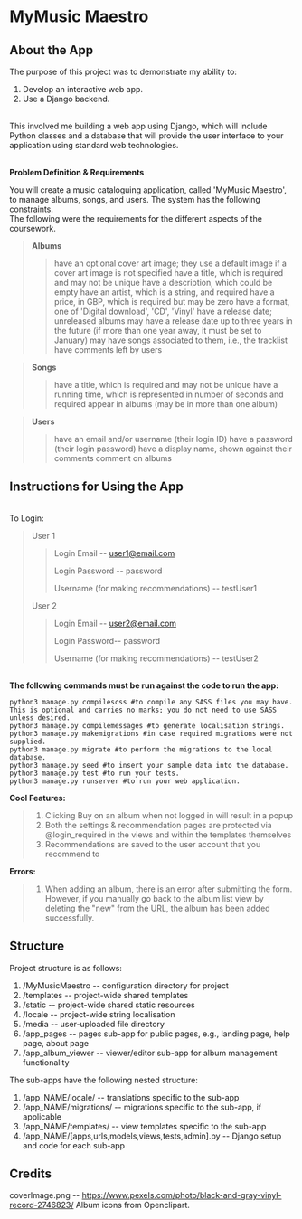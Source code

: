 MyMusic Maestro
===============
**About the App**
------------------------
The purpose of this project was to demonstrate my ability to:
1. Develop an interactive web app.
2. Use a Django backend.

<br />This involved me building a web app using Django, which will include Python classes and a database that will provide the user interface to your application using standard web technologies.

<br />**Problem Definition & Requirements**

You will create a music cataloguing application, called 'MyMusic Maestro', to manage albums, songs, and users. The system has the following constraints.
<br />The following were the requirements for the different aspects of the coursework.
>**Albums**
>>have an optional cover art image; they use a default image if a cover art image is not specified
>>have a title, which is required and may not be unique
>>have a description, which could be empty
>>have an artist, which is a string, and required
>>have a price, in GBP, which is required but may be zero
>>have a format, one of 'Digital download', 'CD', 'Vinyl'
>>have a release date; unreleased albums may have a release date up to three years in the future (if more than one year away, it must be set to January)
>>may have songs associated to them, i.e., the tracklist
>>have comments left by users

>**Songs**
>>have a title, which is required and may not be unique
>>have a running time, which is represented in number of seconds and required
>>appear in albums (may be in more than one album)

>**Users**
>>have an email and/or username (their login ID)
>>have a password (their login password)
>>have a display name, shown against their comments
>>comment on albums

Instructions for Using the App
------------------------
<br />To Login:
>User 1
>>Login Email -- user1@email.com
>>
>>Login Password -- password
>>
>>Username (for making recommendations) -- testUser1
>
>User 2
>>Login Email -- user2@email.com
>>
>>Login Password-- password
>>
>>Username (for making recommendations) -- testUser2
>>
<br />**The following commands must be run against the code to run the app:**
```
python3 manage.py compilescss #to compile any SASS files you may have. This is optional and carries no marks; you do not need to use SASS unless desired.
python3 manage.py compilemessages #to generate localisation strings.
python3 manage.py makemigrations #in case required migrations were not supplied.
python3 manage.py migrate #to perform the migrations to the local database.
python3 manage.py seed #to insert your sample data into the database.
python3 manage.py test #to run your tests.
python3 manage.py runserver #to run your web application.
```

**Cool Features:**
>1. Clicking Buy on an album when not logged in will result in a popup
>2. Both the settings & recommendation pages are protected via @login_required in the views and within the templates themselves
>3. Recommendations are saved to the user account that you recommend to

**Errors:**
>1. When adding an album, there is an error after submitting the form. However, if you manually go back to the album list view by deleting the "new" from the URL, the album has been added successfully.

Structure
---------

Project structure is as follows:
1. /MyMusicMaestro -- configuration directory for project
2. /templates -- project-wide shared templates
3. /static -- project-wide shared static resources
4. /locale -- project-wide string localisation
5. /media -- user-uploaded file directory
6. /app_pages -- pages sub-app for public pages, e.g., landing page, help page, about page
7. /app_album_viewer -- viewer/editor sub-app for album management functionality

The sub-apps have the following nested structure:
1. /app_NAME/locale/ -- translations specific to the sub-app
2. /app_NAME/migrations/ -- migrations specific to the sub-app, if applicable
3. /app_NAME/templates/ -- view templates specific to the sub-app
4. /app_NAME/[apps,urls,models,views,tests,admin].py -- Django setup and code for each sub-app


Credits
-------
coverImage.png -- https://www.pexels.com/photo/black-and-gray-vinyl-record-2746823/
Album icons from Openclipart.
